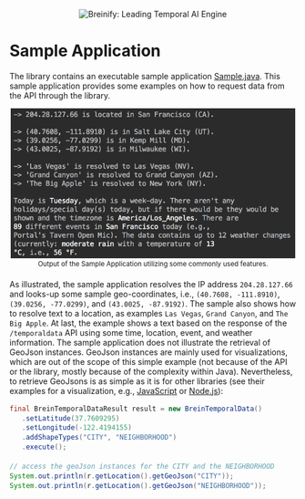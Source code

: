 <p align="center">
  <img src="https://www.breinify.com/img/Breinify_logo.png" alt="Breinify: Leading Temporal AI Engine" width="250">
</p>

# Sample Application

The library contains an executable sample application [Sample.java](../src/com/brein/sample/Sample.java). This sample
application provides some examples on how to request data from the API through the library.

<p align="center">
  <img src="https://raw.githubusercontent.com/Breinify/brein-api-library-java/master/documentation/img/sample-response-output.png" alt="Output of the Sample Application" width="500"><br/>
  <sup>Output of the Sample Application utilizing some commonly used features.</sup>
</p>

As illustrated, the sample application resolves the IP address `204.28.127.66` and looks-up some sample geo-coordinates, i.e., 
`(40.7608, -111.8910)`, `(39.0256, -77.0299)`, and `(43.0025, -87.9192)`. The sample also shows how to resolve text to a location, 
as examples `Las Vegas`, `Grand Canyon`, and `The Big Apple`. At last, the example shows a text based on the response of the
`/temporaldata` API using some time, location, event, and weather information. The sample application does not
 illustrate the retrieval of GeoJson instances. GeoJson instances are mainly used for visualizations, which are out
 of the scope of this simple example (not because of the API or the library, mostly because of the complexity within Java). 
 Nevertheless, to retrieve GeoJsons is as simple as it is for other libraries (see their examples for a visualization, e.g.,
 [JavaScript](https://github.com/Breinify/brein-api-library-javascript-browser#reverse-geocoding-retrieve-geojsons-for-eg-cities-neighborhoods-or-zip-codes) or 
 [Node.js](https://github.com/Breinify/brein-api-library-node#reverse-geocoding-retrieve-information-from-coordinates)):
 
 ```java
final BreinTemporalDataResult result = new BreinTemporalData()
    .setLatitude(37.7609295)
    .setLongitude(-122.4194155)
    .addShapeTypes("CITY", "NEIGHBORHOOD")
    .execute();

// access the geoJson instances for the CITY and the NEIGHBORHOOD
System.out.println(r.getLocation().getGeoJson("CITY"));
System.out.println(r.getLocation().getGeoJson("NEIGHBORHOOD"));
 ```